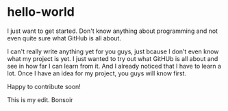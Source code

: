 # hello-world
I just want to get started. Don't know anything about programming and not even quite sure what GitHub is all about.

I can't really write anything yet for you guys, just bcause I don't even know what my project is yet. I just wanted to try out what
GitHUb is all about and see in how far I can learn from it. And I already noticed that I have to learn a lot.
Once I have an idea for my project, you guys will know first.

Happy to contribute soon! 

This is my edit. Bonsoir
